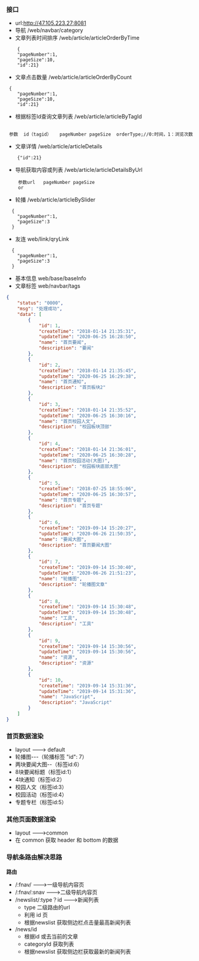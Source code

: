 
### 接口
- url:http://47.105.223.27:8081
- 导航 /web/navbar/category
- 文章列表时间排序 /web/article/articleOrderByTime
```
    {
	"pageNumber":1,
	"pageSize":10,
	"id":21}
```
- 文章点击数量 /web/article/articleOrderByCount
```
 {
	"pageNumber":1,
	"pageSize":10,
	"id":21}
```
-  根据标签Id查询文章列表 /web/article/articleByTagId
```
 
 参数  id（tagid）   pageNumber pageSize  orderType;//0:时间，1：浏览次数
```



- 文章详情 /web/article/articleDetails
```
    {"id":21}
```
- 导航获取内容或列表 /web/article/articleDetailsByUrl  

  ```
   参数url   pageNumber pageSize 
   or
  ```

  

- 轮播 /web/article/articleBySlider 
```
  {
	"pageNumber":1,
	"pageSize":3
  }
```
- 友连 web/link/qryLink 

```
  {
	"pageNumber":1,
	"pageSize":3
  }
```

- 基本信息 web/base/baseInfo
- 文章标签 web/navbar/tags

```json
{
    "status": "0000",
    "msg": "处理成功",
    "data": [
        {
            "id": 1,
            "createTime": "2018-01-14 21:35:31",
            "updateTime": "2020-06-25 16:28:50",
            "name": "首页要闻",
            "description": "要闻"
        },
        {
            "id": 2,
            "createTime": "2018-01-14 21:35:45",
            "updateTime": "2020-06-25 16:29:38",
            "name": "首页通知",
            "description": "首页板块2"
        },
        {
            "id": 3,
            "createTime": "2018-01-14 21:35:52",
            "updateTime": "2020-06-25 16:30:16",
            "name": "首页校园人文",
            "description": "校园板块顶部"
        },
        {
            "id": 4,
            "createTime": "2018-01-14 21:36:01",
            "updateTime": "2020-06-25 16:30:28",
            "name": "首页校园活动(大图)",
            "description": "校园板块底部大图"
        },
        {
            "id": 5,
            "createTime": "2018-07-25 18:55:06",
            "updateTime": "2020-06-25 16:30:57",
            "name": "首页专题",
            "description": "首页专题"
        },
        {
            "id": 6,
            "createTime": "2019-09-14 15:20:27",
            "updateTime": "2020-06-26 21:50:35",
            "name": "要闻大图",
            "description": "首页要闻大图"
        },
        {
            "id": 7,
            "createTime": "2019-09-14 15:30:40",
            "updateTime": "2020-06-26 21:51:23",
            "name": "轮播图",
            "description": "轮播图文章"
        },
        {
            "id": 8,
            "createTime": "2019-09-14 15:30:48",
            "updateTime": "2019-09-14 15:30:48",
            "name": "工具",
            "description": "工具"
        },
        {
            "id": 9,
            "createTime": "2019-09-14 15:30:56",
            "updateTime": "2019-09-14 15:30:56",
            "name": "资源",
            "description": "资源"
        },
        {
            "id": 10,
            "createTime": "2019-09-14 15:31:36",
            "updateTime": "2019-09-14 15:31:36",
            "name": "JavaScript",
            "description": "JavaScript"
        }
    ]
}
```



### 首页数据渲染

- layout ---> default
- 轮播图---（轮播标签 "id": 7）
- 两块要闻大图--（标签id:6）
- 8块要闻标题（标签id:1）
- 4块通知（标签id:2）
- 校园人文（标签id:3）
- 校园活动（标签id:4）
- 专题专栏（标签id:5）

### 其他页面数据渲染

- layout --->common 
- 在 common 获取 header 和 bottom 的数据

### 导航条路由解决思路

**路由**

- /:fnav/ --->一级导航内容页     
- /:fnav/:snav --->二级导航内容页
- /newslist/:type？id --->新闻列表
  - type 二级路由的url
  - 利用 id 页
  - 根据newslist 获取侧边栏点击量最高新闻列表
- /news/id
  - 根据id 或去当前的文章
  - categoryId 获取列表
  - 根据newslist 获取侧边栏获取最新的新闻列表

